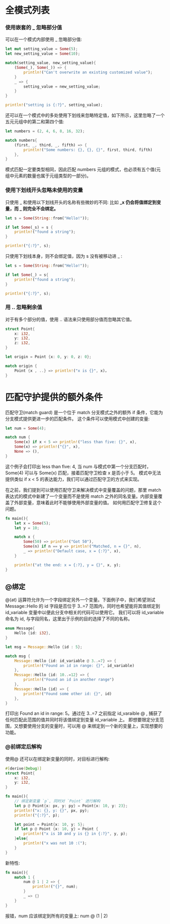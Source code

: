 # 全模式列表
### 使用嵌套的 _ 忽略部分值
可以在一个模式内部使用 _ 忽略部分值:
```rust
let mut setting_value = Some(5);
let new_setting_value = Some(10);

match(setting_value, new_setting_value){
    (Some(_), Some(_)) => {
        println!("Can't overwrite an existing customized value");
    }
    _ => {
        setting_value = new_setting_value;
    }
}

println!("setting is {:?}", setting_value);
```
还可以在一个模式中的多处使用下划线来忽略特定值，如下所示，这里忽略了一个五元元组中的第二和第四个值:
```rust
let numbers = (2, 4, 6, 8, 16, 32);

match numbers{
    (first, _, third, _, fifth) => {
        println!("Some numbers: {}, {}, {}", first, third, fifth)
    },
}
```
模式匹配一定要类型相同，因此匹配 numbers 元组的模式，也必须有五个值(元组中元素的数量也属于元组类型的一部分)。

### 使用下划线开头忽略未使用的变量
只使用 _ 和使用以下划线开头的名称有些微妙的不同: 比如 **_x 仍会将值绑定到变量，而 _ 则完全不会绑定。**
```rust
let s = Some(String::from("Hello!"));

if let Some(_s) = s {
    println!("found a string");
}

println!("{:?}", s);
```
只使用下划线本身，则不会绑定值，因为 s 没有被移动进 _ :
```rust
let s = Some(String::from("Hello!"));

if let Some(_) = s{
    println!("found a string");
}

println!("{:?}", s);
```

### 用 .. 忽略剩余值
对于有多个部分的值，使用 .. 语法来只使用部分值而忽略其它值。
```rust
struct Point{
    x: i32,
    y: i32,
    z: i32,
}

let origin = Point {x: 0, y: 0, z: 0};

match origin {
    Point {x , ..} => println!("x is {}", x)，
}
```

# 匹配守护提供的额外条件
匹配守卫(match guard) 是一个位于 match 分支模式之外的额外 if 条件，它能为分支模式提供更进一步的匹配条件。
这个条件可以使用模式中创建的变量:
```rust
let num = Some(4);

match num {
    Some(x) if x < 5 => println!("less than five: {}", x),
    Some(x) => println!("{}", x),
    None => (),
}
```
这个例子会打印出 less than five: 4, 当 num 与模式中第一个分支匹配时， Some(4) 可以与 Some(x) 匹配，接着匹配守卫检查 x 是否小于 5。
模式中无法提供类似 if x < 5 的表达能力，我们可以通过匹配守卫的方式来实现。

在之前，我们提到可以使用匹配守卫来解决模式中变量覆盖的问题，那里 match 表达式的模式中新建了一个变量而不是使用 match 之外的同名变量。内部变量覆盖了外部变量，意味着此时不能够使用外部变量的值。
如何用匹配守卫修复这个问题。
```rust
fn main(){
    let x = Some(5);
    let y = 10;

    match x {
        Some(50) => println!("Got 50"),
        Some(n) if n == y => println!("Matched, n = {}", n),
        _ => println!("Default case, x = {:?}", x),
    }

    println!("at the end: x = {:?}, y = {}", x, y);
}
```
## @绑定
@(at) 运算符允许为一个字段绑定另外一个变量。下面例子中，我们希望测试 Message::Hello 的 id 字段是否位于 3..=7 范围内，同时也希望能将其值绑定到 id_variable 变量中以便此分支中相关的代码可以使用它。
我们可以将 id_variable 命名为 id, 与字段同名，这里出于示例的目的选择了不同的名称。
```rust
enum Message{
    Hello {id: i32},
}

let msg = Message::Hello {id : 5};

match msg {
    Message::Hello {id: id_variable @ 3..=7} => {
        println!("Found an id in range: {}", id_variable)
    },
    Message::Hello {id: 10..=12} => {
        println!("Found an id in another range")
    },
    Message::Hello {id} => {
        println!("Found some other id: {}", id)
    },
}
```
打印出 Found an id in range: 5。通过在 3..=7 之前指定 id_varaible @ , 捕获了任何匹配此范围的值并同时将该值绑定到变量 id_variable 上。
即想要限定分支范围，又想要使用分支的变量时，可以用 @ 来绑定到一个新的变量上，实现想要的功能。

### @前绑定后解构
使用@ 还可以在绑定新变量的同时，对目标进行解构:
```rust
#[derive(Debug)]
struct Point{
    x: i32,
    y: i32,
}

fn main(){
    // 绑定新变量 `p`, 同时对 `Point` 进行解构
    let p @ Point{x: px, y: py} = Point{x: 10, y: 23};
    println!("x: {}, y: {}", px, py);
    println!("{:?}", p);

    let point = Point{x: 10, y: 5};
    if let p @ Point {x: 10, y} = Point {
        println!("x is 10 and y is {} in {:?}", y, p);
    }else{
        println!("x was not 10 :(");
    }
}
```

新特性:
```rust
fn main(){
    match 1 {
        num @ 1 | 2 => {
            println!("{}", num);
        }
        _ => {}
    }
}
```
报错，num 应该绑定到所有的变量上: num @ (1 | 2)